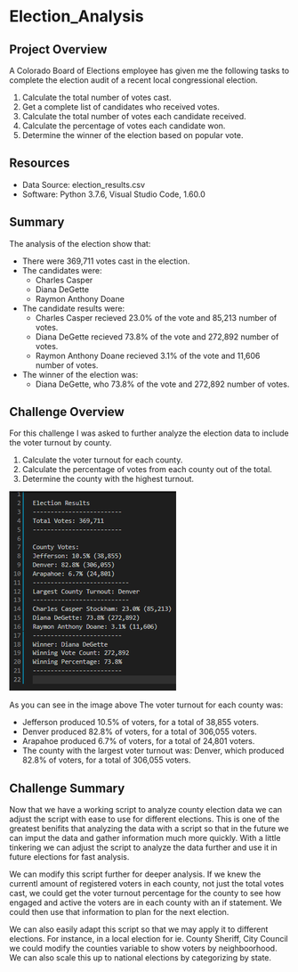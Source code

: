 # Election_Analysis
##

## Project Overview
A Colorado Board of Elections employee has given me the following tasks to complete the election audit of a recent local congressional election.

1. Calculate the total number of votes cast.
2. Get a complete list of candidates who received votes.
3. Calculate the total number of votes each candidate received.
4. Calculate the percentage of votes each candidate won.
5. Determine the winner of the election based on popular vote.

## Resources
- Data Source: election_results.csv
- Software: Python 3.7.6, Visual Studio Code, 1.60.0

## Summary
The analysis of the election show that:
- There were 369,711 votes cast in the election.
- The candidates were:
  - Charles Casper
  - Diana DeGette
  - Raymon Anthony Doane
- The candidate results were:
  - Charles Casper recieved 23.0% of the vote and 85,213 number of votes.
  - Diana DeGette recieved 73.8% of the vote and 272,892 number of votes.
  - Raymon Anthony Doane recieved 3.1% of the vote and 11,606 number of votes.
- The winner of the election was:
  - Diana DeGette, who 73.8% of the vote and 272,892 number of votes.

## Challenge Overview
For this challenge I was asked to further analyze the election data to include the voter turnout by county.

1. Calculate the voter turnout for each county.
2. Calculate the percentage of votes from each county out of the total.
3. Determine the county with the highest turnout.

![Results](https://github.com/PSWil/Election_Analysis/blob/main/analysis/results_txt_output.png)

As you can see in the image above
The voter turnout for each county was:

- Jefferson produced 10.5% of voters, for a total of 38,855 voters.
- Denver produced 82.8% of voters, for a total of 306,055 voters.
- Arapahoe produced 6.7% of voters, for a total of 24,801 voters.
- The county with the largest voter turnout was: Denver, which produced 82.8% of voters, for a total of 306,055 voters.

## Challenge Summary 
Now that we have a working script to analyze county election data we can adjust the script with ease to use for different elections.
This is one of the greatest benifits that analyzing the data with a script so that in the future we can imput the data and gather information much more quickly. With a little tinkering we can adjust the script to analyze the data further and use it in future elections for fast analysis.

We can modify this script further for deeper analysis. If we knew the currentl amount of registered voters in each county, not just the total votes cast, we could get the voter turnout percentage for the county to see how engaged and active the voters are in each county with an if statement. We could then use that information to plan for the next election.

We can also easily adapt this script so that we may apply it to different elections. For instance, in a local election for ie. County Sheriff, City Council we could modify the counties variable to show voters by neighboorhood. We can also scale this up to national elections by categorizing by state.
